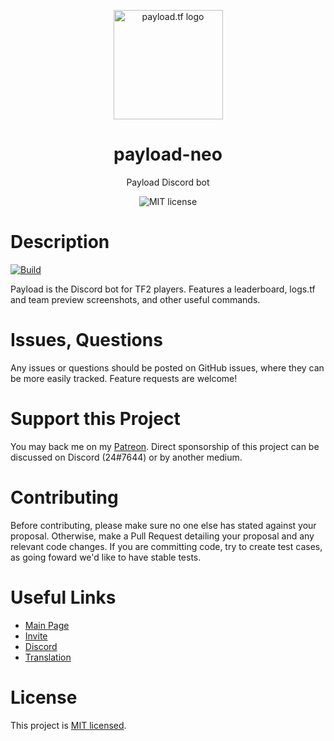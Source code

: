<p align="center">
  <a href="https://payload.tf">
    <img src="https://payload.tf/logo.svg" alt="payload.tf logo" width="175" height="175">
  </a>
</p>

<h1 align="center">payload-neo</h1>

<p align="center">Payload Discord bot</p>

<p align="center">
    <img src="https://img.shields.io/badge/License-MIT-yellow.svg" alt="MIT license" />
</p>

# Description

[![Build](https://github.com/payload-bot/payload-neo/actions/workflows/build.yml/badge.svg?branch=master)](https://github.com/payload-bot/payload-neo/actions/workflows/build.yml)

Payload is the Discord bot for TF2 players. Features a leaderboard, logs.tf and team preview screenshots, and other useful commands.

# Issues, Questions

Any issues or questions should be posted on GitHub issues, where they can be more easily tracked. Feature requests are welcome!

# Support this Project

You may back me on my [Patreon](https://www.patreon.com/c43721). Direct sponsorship of this project can be discussed on Discord (24#7644) or by another medium.

# Contributing

Before contributing, please make sure no one else has stated against your proposal. Otherwise, make a Pull Request detailing your proposal and any relevant code changes. If you are committing code, try to create test cases, as going foward we'd like to have stable tests.

# Useful Links

- [Main Page](https://payload.tf/)
- [Invite](https://payload.tf/invite)
- [Discord](https://payload.tf/discord)
- [Translation](https://crowdin.com/project/payload)

# License

This project is [MIT licensed](LICENSE).